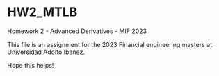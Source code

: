 # HW2_MTLB
Homework 2 - Advanced Derivatives - MIF 2023

This file is an assignment for the 2023 Financial engineering masters at Universidad Adolfo Ibañez.

Hope this helps!
